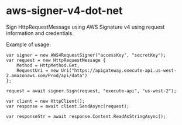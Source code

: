 # aws-signer-v4-dot-net
Sign HttpRequestMessage using AWS Signature v4 using request information and credentials. 

Example of usage:

    var signer = new AWS4RequestSigner("accessKey", "secretKey");
    var request = new HttpRequestMessage {
        Method = HttpMethod.Get,
        RequestUri = new Uri("https://apigateway.execute-api.us-west-2.amazonaws.com/Prod/api/data")
    };

    request = await signer.Sign(request, "execute-api", "us-west-2");

    var client = new HttpClient();
    var response = await client.SendAsync(request);

    var responseStr = await response.Content.ReadAsStringAsync();
